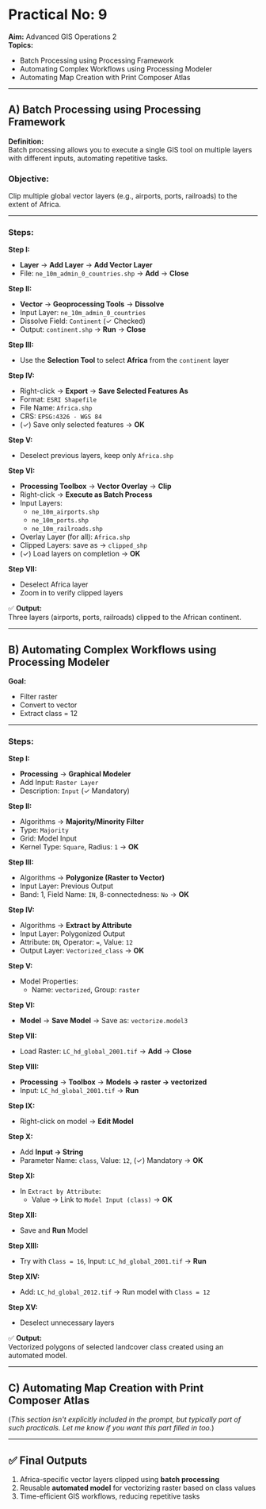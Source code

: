 # Practical No: 9  
**Aim:** Advanced GIS Operations 2  
**Topics:**  
- Batch Processing using Processing Framework  
- Automating Complex Workflows using Processing Modeler  
- Automating Map Creation with Print Composer Atlas  

---

## A) Batch Processing using Processing Framework

**Definition:**  
Batch processing allows you to execute a single GIS tool on multiple layers with different inputs, automating repetitive tasks.

### **Objective:**  
Clip multiple global vector layers (e.g., airports, ports, railroads) to the extent of Africa.

---

### **Steps:**

**Step I:**  
- **Layer** → **Add Layer** → **Add Vector Layer**  
- File: `ne_10m_admin_0_countries.shp` → **Add** → **Close**

**Step II:**  
- **Vector** → **Geoprocessing Tools** → **Dissolve**  
- Input Layer: `ne_10m_admin_0_countries`  
- Dissolve Field: `Continent` (✓ Checked)  
- Output: `continent.shp` → **Run** → **Close**

**Step III:**  
- Use the **Selection Tool** to select **Africa** from the `continent` layer

**Step IV:**  
- Right-click → **Export** → **Save Selected Features As**  
- Format: `ESRI Shapefile`  
- File Name: `Africa.shp`  
- CRS: `EPSG:4326 - WGS 84`  
- (✓) Save only selected features → **OK**

**Step V:**  
- Deselect previous layers, keep only `Africa.shp`

**Step VI:**  
- **Processing Toolbox** → **Vector Overlay** → **Clip**  
- Right-click → **Execute as Batch Process**  
- Input Layers:
  - `ne_10m_airports.shp`
  - `ne_10m_ports.shp`
  - `ne_10m_railroads.shp`  
- Overlay Layer (for all): `Africa.shp`  
- Clipped Layers: save as → `clipped_shp`  
- (✓) Load layers on completion → **OK**

**Step VII:**  
- Deselect Africa layer  
- Zoom in to verify clipped layers

✅ **Output:**  
Three layers (airports, ports, railroads) clipped to the African continent.

---

## B) Automating Complex Workflows using Processing Modeler

**Goal:**  
- Filter raster  
- Convert to vector  
- Extract class = 12

---

### **Steps:**

**Step I:**  
- **Processing** → **Graphical Modeler**  
- Add Input: `Raster Layer`  
- Description: `Input` (✓ Mandatory)

**Step II:**  
- Algorithms → **Majority/Minority Filter**  
- Type: `Majority`  
- Grid: Model Input  
- Kernel Type: `Square`, Radius: `1` → **OK**

**Step III:**  
- Algorithms → **Polygonize (Raster to Vector)**  
- Input Layer: Previous Output  
- Band: 1, Field Name: `IN`, 8-connectedness: `No` → **OK**

**Step IV:**  
- Algorithms → **Extract by Attribute**  
- Input Layer: Polygonized Output  
- Attribute: `DN`, Operator: `=`, Value: `12`  
- Output Layer: `Vectorized_class` → **OK**

**Step V:**  
- Model Properties:  
  - Name: `vectorized`, Group: `raster`

**Step VI:**  
- **Model** → **Save Model** → Save as: `vectorize.model3`

**Step VII:**  
- Load Raster: `LC_hd_global_2001.tif` → **Add** → **Close**

**Step VIII:**  
- **Processing** → **Toolbox** → **Models → raster → vectorized**  
- Input: `LC_hd_global_2001.tif` → **Run**

**Step IX:**  
- Right-click on model → **Edit Model**

**Step X:**  
- Add **Input → String**  
- Parameter Name: `class`, Value: `12`, (✓) Mandatory → **OK**

**Step XI:**  
- In `Extract by Attribute`:  
  - Value → Link to `Model Input (class)` → **OK**

**Step XII:**  
- Save and **Run** Model

**Step XIII:**  
- Try with `Class = 16`, Input: `LC_hd_global_2001.tif` → **Run**

**Step XIV:**  
- Add: `LC_hd_global_2012.tif` → Run model with `Class = 12`

**Step XV:**  
- Deselect unnecessary layers

✅ **Output:**  
Vectorized polygons of selected landcover class created using an automated model.

---

## C) Automating Map Creation with Print Composer Atlas

(*This section isn't explicitly included in the prompt, but typically part of such practicals. Let me know if you want this part filled in too.*)

---

## ✅ Final Outputs

1. Africa-specific vector layers clipped using **batch processing**  
2. Reusable **automated model** for vectorizing raster based on class values  
3. Time-efficient GIS workflows, reducing repetitive tasks  
